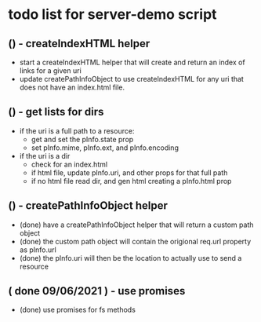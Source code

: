 # todo list for server-demo script

## () - createIndexHTML helper
* start a createIndexHTML helper that will create and return an index of links for a given uri
* update createPathInfoObject to use createIndexHTML for any uri that does not have an index.html file.

## () - get lists for dirs
* if the uri is a full path to a resource:
    * get and set the pInfo.state prop
    * set pInfo.mime, pInfo.ext, and pInfo.encoding
* if the uri is a dir
    * check for an index.html
    * if html file, update pInfo.uri, and other props for that full path
    * if no html file read dir, and gen html creating a pInfo.html prop

## () - createPathInfoObject helper
* (done) have a createPathInfoObject helper that will return a custom path object
* (done) the custom path object will contain the origional req.url property as pInfo.url
* (done) the pInfo.uri will then be the location to actually use to send a resource

## ( done 09/06/2021 ) - use promises
* (done) use promises for fs methods